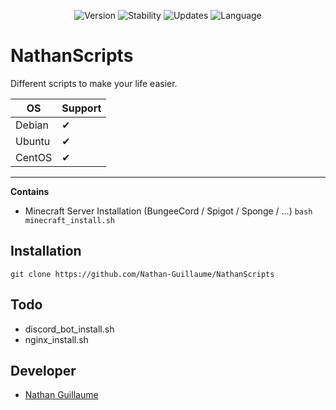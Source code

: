 <p align="center">
  <img alt="Version" src="https://img.shields.io/badge/Version-1.0.0-%2376B900.svg?&style=for-the-badge&logo=&logoColor=white" />
  <img alt="Stability" src="https://img.shields.io/badge/Stability-Stable-%230071C5.svg?&style=for-the-badge&logo=&logoColor=white" />
  <img alt="Updates" src="https://img.shields.io/badge/Current-Updated-%23ED1C24.svg?&style=for-the-badge&logo=&logoColor=white" />
  <img alt="Language" src="https://img.shields.io/badge/Lang-shell-%2376B900.svg?&style=for-the-badge&logo=&logoColor=white" />
</p>

# NathanScripts

Different scripts to make your life easier.

OS | Support
---------------|--------
Debian            |   ✔
Ubuntu            |   ✔
CentOS            |   ✔

---

**Contains**

- Minecraft Server Installation (BungeeCord / Spigot / Sponge / ...) ```bash minecraft_install.sh```

## Installation

```
git clone https://github.com/Nathan-Guillaume/NathanScripts
```

## Todo
- discord_bot_install.sh
- nginx_install.sh

## Developer
- [Nathan Guillaume](https://github.com/Nathan-Guillaume)
